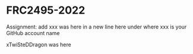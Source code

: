 # FRC2495-2022

Assignment: add xxx was here in a new line here under where xxx is your GitHub account name

xTwiSteDDragon was here


